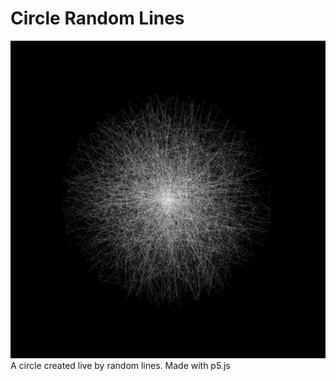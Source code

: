 # Circle Random Lines
<img src="https://github.com/michaelkolesidis/circle-random-lines/blob/main/circle-random-lines-screenshot.png">
A circle created live by random lines. Made with p5.js
